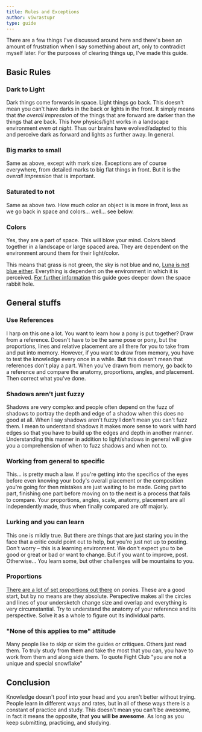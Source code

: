 ```yaml
---
title: Rules and Exceptions
author: viwrastupr
type: guide
---
```

<Ponymote mote="twismile" text="One more guide... for now."/>

There are a few things I've discussed around here and there's been an amount of frustration when I say something about art, only to contradict myself later. For the purposes of clearing things up, I've made this guide.

<Ponymote mote="raritysad" text="This is hard... why do I have to do it?"/>
<Ponymote mote="facehoof" text="Learning, Rarity."/>


## Basic Rules

### Dark to Light

Dark things come forwards in space. Light things go back. This doesn't mean you can't have darks in the back or lights in the front. It simply means that _the overall impression_ of the things that are forward are darker than the things that are back. This how physics/light works in a landscape environment _even at night_. Thus our brains have evolved/adapted to this and perceive dark as forward and lights as further away. In general.

### Big marks to small

Same as above, except with mark size. Exceptions are of course everywhere, from detailed marks to big flat things in front. But it is the _overall impression_ that is important.

### Saturated to not

Same as above two. How much color an object is is more in front, less as we go back in space and colors... well... see below.

### Colors

Yes, they are a part of space. This will blow your mind. Colors blend together in a landscape or large spaced area. They are dependent on the environment around them for their light/color.

<Ponymote mote="raritywhine" text="But grass is green!"/>
<Ponymote mote="twisquint" text="No!  Bad Rarity!"/>

This means that grass is not green, the sky is not blue and no, [Luna is not blue either](http://imgur.com/I7kpb). Everything is dependent on the environment in which it is perceived. [For further information](http://crappyunicorn.deviantart.com/gallery/27244630#/d4n34ey) this guide goes deeper down the space rabbit hole.


## General stuffs

### Use References

I harp on this one a lot. You want to learn how a pony is put together? Draw from a reference. Doesn't have to be the same pose or pony, but the proportions, lines and relative placement are all there for you to take from and put into memory. However, if you want to draw from memory, you have to test the knowledge every once in a while. **But** this doesn't mean that references don't play a part. When you've drawn from memory, go back to a reference and compare the anatomy, proportions, angles, and placement. Then correct what you've done.

### Shadows aren't just fuzzy

Shadows are very complex and people often depend on the fuzz of shadows to portray the depth and edge of a shadow when this does no good at all. When I say shadows aren't fuzzy I don't mean you can't fuzz them. I mean to understand shadows it makes more sense to work with hard edges so that you have to build up the edges and depth in another manner. Understanding this manner in addition to light/shadows in general will give you a comprehension of when to fuzz shadows and when not to.

### Working from general to specific

This... is pretty much a law. If you're getting into the specifics of the eyes before even knowing your body's overall placement or the composition you're going for then mistakes are just waiting to be made. Going part to part, finishing one part before moving on to the next is a process that fails to compare. Your proportions, angles, scale, anatomy, placement are all independently made, thus when finally compared are off majorly.

### Lurking and you can learn

This one is mildly true. But there are things that are just staring you in the face that a critic could point out to help, but you're just not up to posting. Don't worry – this is a learning environment. We don't expect you to be good or great or bad or want to change. But if you want to improve, post. Otherwise... You learn some, but other challenges will be mountains to you.

### Proportions

[There are a lot of set proportions out there](http://inkwell-pony.deviantart.com/art/My-Little-Pony-Study-199639760) on ponies. These are a good start, but by no means are they absolute. Perspective makes all the circles and lines of your undersketch change size and overlap and everything is very circumstantial. Try to understand the anatomy of your reference and its perspective. Solve it as a whole to figure out its individual parts.

### "None of this applies to me" attitude

Many people like to skip or skim the guides or critiques. Others just read them. To truly study from them and take the most that you can, you have to work from them and along side them. To quote Fight Club "you are not a unique and special snowflake"

<Ponymote mote="rarityprimp" text="I'm special."/>
<Ponymote mote="twistare" text="Yes you are Rarity, but..."/>
<Ponymote mote="fabulous" text="I don't have to study."/>
<Ponymote mote="twicrazy" text="No studying?!"/>


## Conclusion

Knowledge doesn't poof into your head and you aren't better without trying. People learn in different ways and rates, but in all of these ways there is a constant of practice and study. This doesn't mean you can't be awesome, in fact it means the opposite, that **you will be awesome**. As long as you keep submitting, practicing, and studying.